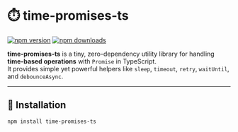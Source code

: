 # ⏱️ time-promises-ts

[![npm version](https://img.shields.io/npm/v/time-promises-ts.svg)](https://www.npmjs.com/package/time-promises-ts)
[![npm downloads](https://img.shields.io/npm/dm/time-promises-ts.svg)](https://www.npmjs.com/package/time-promises-ts)

**time-promises-ts** is a tiny, zero-dependency utility library for handling **time-based operations** with `Promise` in TypeScript.  
It provides simple yet powerful helpers like `sleep`, `timeout`, `retry`, `waitUntil`, and `debounceAsync`.

---

## 🚀 Installation

```bash
npm install time-promises-ts
